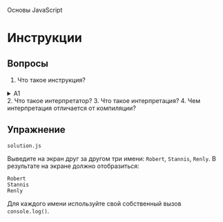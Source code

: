 Основы JavaScript

# Инструкции

## Вопросы

1. Что такое инструкция?
<details>

<summary>A1</summary>

Объект `console` с методом `log` выводит сообщение в консоль.

</details>
2. Что такое интерпретатор?
3. Что такое интерпретация?
4. Чем интерпретация отличается от компиляции?

## Упражнение

`solution.js`

Выведите на экран друг за другом три имени: `Robert`, `Stannis`, `Renly`. В результате на экране должно отобразиться:

```
Robert
Stannis
Renly
```

Для каждого имени используйте свой собственный вызов `console.log()`.
